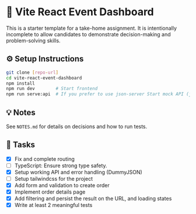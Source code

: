# 🧪 Vite React Event Dashboard

This is a starter template for a take-home assignment. It is intentionally incomplete to allow candidates to demonstrate decision-making and problem-solving skills.

## ⚙️ Setup Instructions

```bash
git clone [repo-url]
cd vite-react-event-dashboard
npm install
npm run dev        # Start frontend
npm run serve:api  # If you prefer to use json-server Start mock API (json-server on port 3001)

```

## 💡 Notes

See `NOTES.md` for details on decisions and how to run tests.

## 🎯 Tasks

- [x] Fix and complete routing
- [ ] TypeScript: Ensure strong type safety.
- [x] Setup working API and error handling (DummyJSON)
- [ ] Setup tailwindcss for the project
- [x] Add form and validation to create order
- [x] Implement order details page
- [x] Add filtering and persist the result on the URL, and loading states
- [x] Write at least 2 meaningful tests

##
